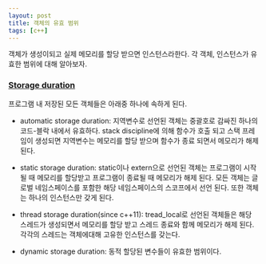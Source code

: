 ```yaml
---
layout: post
title: 객체의 유효 범위
tags: [c++]
---
```


객체가 생성이되고 실제 메모리를 할당 받으면 인스턴스라한다. 각 객체, 인스턴스가 유효한 범위에 대해 알아보자.

### [Storage duration][1]
프로그램 내 저장된 모든 객체들은 아래중 하나에 속하게 된다.

- automatic storage duration: 
지역변수로 선언된 객체는 중괄호로 감싸진 하나의 코드-블락 내에서 유효하다. 
stack discipline에 의해 함수가 호출 되고 스택 프레임이 생성되면 지역변수는 메모리를 할당 받으며 함수가 종료 되면서 메모리가 해제된다.

- static storage duration: 
static이나 extern으로 선언된 객체는 프로그램이 시작될 때 메모리를 할당받고 프로그램이 종료될 때 메모리가 해제 된다. 
모든 객체는 글로벌 네임스페이스를 포함한 해당 네임스페이스의 스코프에서 선언 된다. 또한 객체는 하나의 인스턴스만 갖게 된다.

- thread storage duration(since c++11): 
tread_local로 선언된 객체들은 해당 스레드가 생성되면서 메모리를 할당 받고 스레드 종료와 함께 메모리가 해제 된다. 
각각의 스레드는 객체에대해 고유한 인스턴스를 갖는다.

- dynamic storage duration: 
동적 할당된 변수들이 유효한 범위이다.

[1]:http://en.cppreference.com/w/cpp/language/storage_duration
